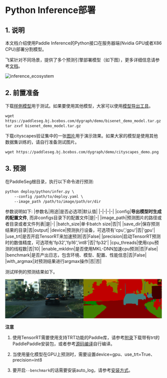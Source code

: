 # Python Inference部署

## 1. 说明

本文档介绍使用Paddle Inference的Python接口在服务器端(Nvidia GPU或者X86 CPU)部署分割模型。

飞桨针对不同场景，提供了多个预测引擎部署模型（如下图），更多详细信息请参考[文档](https://paddleinference.paddlepaddle.org.cn/product_introduction/summary.html)。

![inference_ecosystem](https://user-images.githubusercontent.com/52520497/130720374-26947102-93ec-41e2-8207-38081dcc27aa.png)

## 2. 前置准备

下载[样例模型](https://paddleseg.bj.bcebos.com/dygraph/demo/bisenet_demo_model.tar.gz)用于测试。如果要使用其他模型，大家可以使用[模型导出工具](../../model_export.md)。

```shell
wget https://paddleseg.bj.bcebos.com/dygraph/demo/bisenet_demo_model.tar.gz
tar zxvf bisenet_demo_model.tar.gz
```

下载cityscapes验证集中的一张[图片](https://paddleseg.bj.bcebos.com/dygraph/demo/cityscapes_demo.png)用于演示效果。如果大家的模型是使用其他数据集训练的，请自行准备测试图片。

```
wget https://paddleseg.bj.bcebos.com/dygraph/demo/cityscapes_demo.png
```

## 3. 预测

在PaddleSeg根目录，执行以下命令进行预测:

```shell
python deploy/python/infer.py \
    --config /path/to/deploy.yaml \
    --image_path /path/to/image/path/or/dir
```

参数说明如下:
|参数名|用途|是否必选项|默认值|
|-|-|-|-|
|config|**导出模型时生成的配置文件**, 而非configs目录下的配置文件|是|-|
|image_path|预测图片的路径或者目录或者文件列表|是|-|
|batch_size|单卡batch size|否|1|
|save_dir|保存预测结果的目录|否|output|
|device|预测执行设备，可选项有'cpu','gpu'|否|'gpu'|
|use_trt|是否开启TensorRT来加速预测|否|False|
|precision|启动TensorRT预测时的数值精度，可选项有'fp32','fp16','int8'|否|'fp32'|
|cpu_threads|使用cpu预测的线程数|否|10|
|enable_mkldnn|是否使用MKL-DNN加速cpu预测|否|False|
|benchmark|是否产出日志，包含环境、模型、配置、性能信息|否|False|
|with_argmax|对预测结果进行argmax操作|否|否|

测试样例的预测结果如下。

![cityscape_predict_demo.png](../../images/cityscapes_predict_demo.png)

**注意**

1. 使用TensorRT需要使用支持TRT功能的Paddle库，请参考[附录](https://www.paddlepaddle.org.cn/documentation/docs/zh/install/Tables.html#whl-release)下载带有trt的PaddlePaddle安装包，或者参考[源码编译](https://www.paddlepaddle.org.cn/documentation/docs/zh/install/compile/fromsource.html)自行编译。

2. 当使用量化模型在GPU上预测时，需要设置device=gpu、use_trt=True、precision=int8

3. 要开启`--benchmark`的话需要安装auto_log，请参考[安装方式](https://github.com/LDOUBLEV/AutoLog)。
